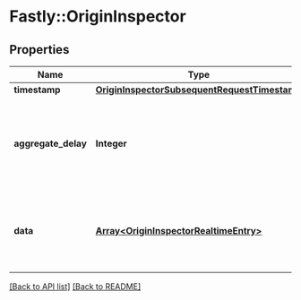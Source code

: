 # Fastly::OriginInspector

## Properties

| Name | Type | Description | Notes |
| ---- | ---- | ----------- | ----- |
| **timestamp** | [**OriginInspectorSubsequentRequestTimestamp**](OriginInspectorSubsequentRequestTimestamp.md) |  | [optional] |
| **aggregate_delay** | **Integer** | Offset of entry timestamps from the current time due to processing time. | [optional] |
| **data** | [**Array&lt;OriginInspectorRealtimeEntry&gt;**](OriginInspectorRealtimeEntry.md) | A list of report [entries](#entry-data-model), each representing one second of time. | [optional] |

[[Back to API list]](../../README.md#endpoints) [[Back to README]](../../README.md)


